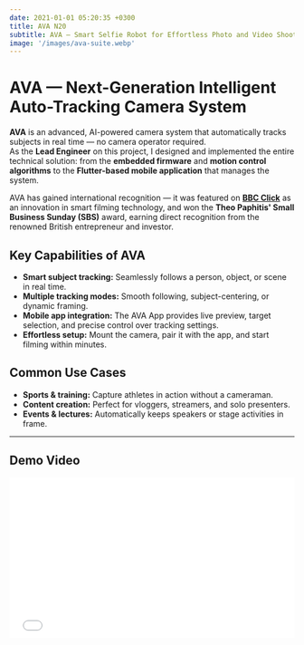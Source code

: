 ```yaml
---
date: 2021-01-01 05:20:35 +0300
title: AVA N20
subtitle: AVA — Smart Selfie Robot for Effortless Photo and Video Shooting
image: '/images/ava-suite.webp'
---
```

# AVA — Next-Generation Intelligent Auto-Tracking Camera System

**AVA** is an advanced, AI-powered camera system that automatically tracks subjects in real time — no camera operator required.  
As the **Lead Engineer** on this project, I designed and implemented the entire technical solution: from the **embedded firmware** and **motion control algorithms** to the **Flutter-based mobile application** that manages the system.

AVA has gained international recognition — it was featured on **[BBC Click](https://youtu.be/jGB8lTrgKzA?si=SCyUOAAUxk7BeDiO&t=116)** as an innovation in smart filming technology, and won the **Theo Paphitis' Small Business Sunday (SBS)** award, earning direct recognition from the renowned British entrepreneur and investor.

## Key Capabilities of AVA
- **Smart subject tracking:** Seamlessly follows a person, object, or scene in real time.
- **Multiple tracking modes:** Smooth following, subject-centering, or dynamic framing.
- **Mobile app integration:** The AVA App provides live preview, target selection, and precise control over tracking settings.
- **Effortless setup:** Mount the camera, pair it with the app, and start filming within minutes.

## Common Use Cases
- **Sports & training:** Capture athletes in action without a cameraman.
- **Content creation:** Perfect for vloggers, streamers, and solo presenters.
- **Events & lectures:** Automatically keeps speakers or stage activities in frame.

---

## Demo Video
<div style="position: relative; padding-bottom: 56.25%; height: 0; overflow: hidden;">
<iframe style="position: absolute; top:0; left: 0; width: 100%; height: 100%;"  src="//ava.website/cdn/shop/videos/c/vp/d5d676d3ea214f1993942019b5d03310/d5d676d3ea214f1993942019b5d03310.HD-1080p-7.2Mbps-9575781.mp4?v=0" frameborder="0" allow="accelerometer; autoplay; clipboard-write; encrypted-media; gyroscope; picture-in-picture" allowfullscreen></iframe>
</div>
